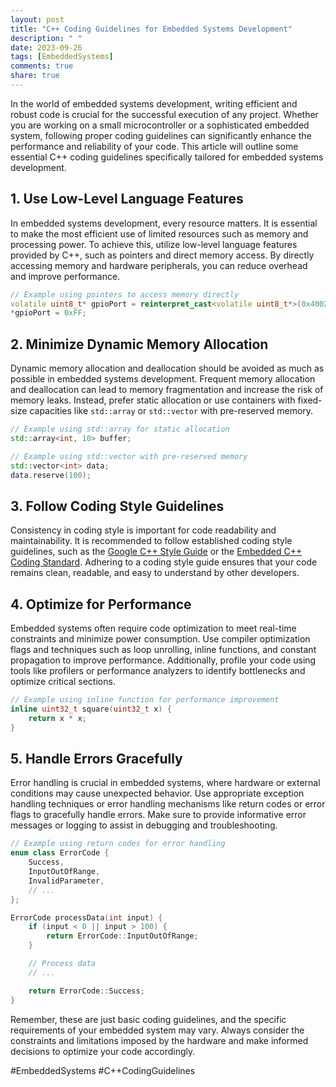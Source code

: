 ```yaml
---
layout: post
title: "C++ Coding Guidelines for Embedded Systems Development"
description: " "
date: 2023-09-26
tags: [EmbeddedSystems]
comments: true
share: true
---
```


In the world of embedded systems development, writing efficient and robust code is crucial for the successful execution of any project. Whether you are working on a small microcontroller or a sophisticated embedded system, following proper coding guidelines can significantly enhance the performance and reliability of your code. This article will outline some essential C++ coding guidelines specifically tailored for embedded systems development.

## 1. Use Low-Level Language Features

In embedded systems development, every resource matters. It is essential to make the most efficient use of limited resources such as memory and processing power. To achieve this, utilize low-level language features provided by C++, such as pointers and direct memory access. By directly accessing memory and hardware peripherals, you can reduce overhead and improve performance.

```c++
// Example using pointers to access memory directly
volatile uint8_t* gpioPort = reinterpret_cast<volatile uint8_t*>(0x40020000);
*gpioPort = 0xFF;
```

## 2. Minimize Dynamic Memory Allocation

Dynamic memory allocation and deallocation should be avoided as much as possible in embedded systems development. Frequent memory allocation and deallocation can lead to memory fragmentation and increase the risk of memory leaks. Instead, prefer static allocation or use containers with fixed-size capacities like `std::array` or `std::vector` with pre-reserved memory.

```c++
// Example using std::array for static allocation
std::array<int, 10> buffer;

// Example using std::vector with pre-reserved memory
std::vector<int> data;
data.reserve(100);
```

## 3. Follow Coding Style Guidelines

Consistency in coding style is important for code readability and maintainability. It is recommended to follow established coding style guidelines, such as the [Google C++ Style Guide](https://google.github.io/styleguide/cppguide.html) or the [Embedded C++ Coding Standard](https://www.barrgroup.com/embedded-systems/books/embedded-c-coding-standard). Adhering to a coding style guide ensures that your code remains clean, readable, and easy to understand by other developers.

## 4. Optimize for Performance

Embedded systems often require code optimization to meet real-time constraints and minimize power consumption. Use compiler optimization flags and techniques such as loop unrolling, inline functions, and constant propagation to improve performance. Additionally, profile your code using tools like profilers or performance analyzers to identify bottlenecks and optimize critical sections.

```c++
// Example using inline function for performance improvement
inline uint32_t square(uint32_t x) {
    return x * x;
}
```

## 5. Handle Errors Gracefully

Error handling is crucial in embedded systems, where hardware or external conditions may cause unexpected behavior. Use appropriate exception handling techniques or error handling mechanisms like return codes or error flags to gracefully handle errors. Make sure to provide informative error messages or logging to assist in debugging and troubleshooting.

```c++
// Example using return codes for error handling
enum class ErrorCode {
    Success,
    InputOutOfRange,
    InvalidParameter,
    // ...
};

ErrorCode processData(int input) {
    if (input < 0 || input > 100) {
        return ErrorCode::InputOutOfRange;
    }

    // Process data
    // ...

    return ErrorCode::Success;
}
```

Remember, these are just basic coding guidelines, and the specific requirements of your embedded system may vary. Always consider the constraints and limitations imposed by the hardware and make informed decisions to optimize your code accordingly.

#EmbeddedSystems #C++CodingGuidelines